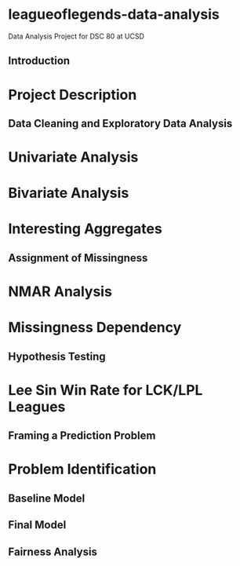 # leagueoflegends-data-analysis
Data Analysis Project for DSC 80 at UCSD

## Introduction
# Project Description

## Data Cleaning and Exploratory Data Analysis
# Univariate Analysis

# Bivariate Analysis

# Interesting Aggregates

## Assignment of Missingness
# NMAR Analysis

# Missingness Dependency

## Hypothesis Testing
# Lee Sin Win Rate for LCK/LPL Leagues

## Framing a Prediction Problem
# Problem Identification

## Baseline Model

## Final Model

## Fairness Analysis
